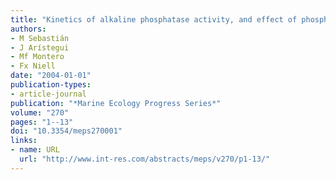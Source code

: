 ```yaml
---
title: "Kinetics of alkaline phosphatase activity, and effect of phosphate enrichment: a case study in the NW African upwelling region"
authors:
- M Sebastián
- J Arístegui
- Mf Montero
- Fx Niell
date: "2004-01-01"
publication-types:
- article-journal
publication: "*Marine Ecology Progress Series*"
volume: "270"
pages: "1--13"
doi: "10.3354/meps270001"
links:
- name: URL
  url: "http://www.int-res.com/abstracts/meps/v270/p1-13/"
---
```

